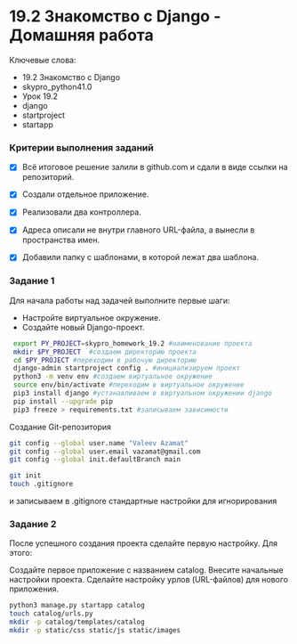 # 19.2 Знакомство с Django - Домашняя работа

Ключевые слова:
- 19.2 Знакомство с Django
- skypro_python41.0
- Урок 19.2
- django
- startproject
- startapp

### Критерии выполнения заданий
- [x] Всё итоговое решение залили в github.com и сдали в виде ссылки на репозиторий.
- [x] Создали отдельное приложение.
- [x] Реализовали два контроллера.
- [x] Адреса описали не внутри главного URL-файла, а вынесли в пространства имен.
- [x] Добавили папку с шаблонами, в которой лежат два шаблона.


### Задание 1
Для начала работы над задачей выполните первые шаги:

- Настройте виртуальное окружение.
- Создайте новый Django-проект.

```bash
 export PY_PROJECT=skypro_homework_19.2 #наименование проекта
 mkdir $PY_PROJECT  #создаем директорию проекта
 cd $PY_PROJECT #переходим в рабочую директорию
 django-admin startproject config . #инициализируем проект
 python3 -m venv env #создаем виртуальное окружение
 source env/bin/activate #переходим в виртуальное окружение
 pip3 install django #устанавливаем в виртуальном окружении django
 pip install --upgrade pip
 pip3 freeze > requirements.txt #записываем зависимости
```

Создание Git-репозитория
```bash
git config --global user.name "Valeev Azamat"
git config --global user.email vazamat@gmail.com
git config --global init.defaultBranch main

git init
touch .gitignore
```
и записываем в .gitignore стандартные настройки для игнорирования

### Задание 2
После успешного создания проекта сделайте первую настройку. Для этого:

 Создайте первое приложение с названием  catalog.
 Внесите начальные настройки проекта.
 Сделайте настройку урлов (URL-файлов) для нового приложения.

```bash
python3 manage.py startapp catalog
touch catalog/urls.py
mkdir -p catalog/templates/catalog
mkdir -p static/css static/js static/images
```